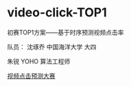 # video-click-TOP1
初赛TOP1方案——基于时序预测视频点击率

队员：  沈琢乔 中国海洋大学 大四

朱锐   YOHO   算法工程师

[视频点击预测大赛](https://www.turingtopia.com/competitionnew/detail/e4880352b6ef4f9f8f28e8f98498dbc4/dataset)
